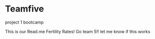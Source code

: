 # Teamfive
project 1 bootcamp

This is our Read.me
Fertility Rates!
Go team 5!!
let me know if this works